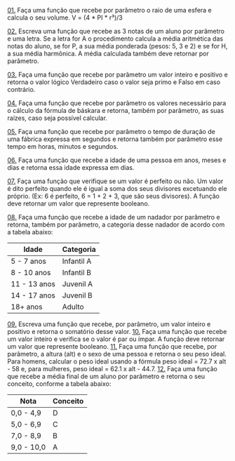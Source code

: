 [01.][01] Faça uma função que recebe por parâmetro o raio de uma esfera e calcula o seu volume. V = (4 * PI * r³)/3

[02.][02] Escreva uma função que recebe as 3 notas de um aluno por parâmetro e uma letra. Se a letra for A o
procedimento calcula a média aritmética das notas do aluno, se for P, a sua média ponderada (pesos: 5, 3
e 2) e se for H, a sua média harmônica. A média calculada também deve retornar por parâmetro.

[03.][03] Faça uma função que recebe por parâmetro um valor inteiro e positivo e retorna o valor lógico Verdadeiro
caso o valor seja primo e Falso em caso contrário.

[04.][04] Faça uma função que recebe por parâmetro os valores necessário para o cálculo da fórmula de báskara
e retorna, também por parâmetro, as suas raízes, caso seja possível calcular.

[05.][05] Faça uma função que recebe por parâmetro o tempo de duração de uma fábrica expressa em segundos
e retorna também por parâmetro esse tempo em horas, minutos e segundos.

[06.][06] Faça uma função que recebe a idade de uma pessoa em anos, meses e dias e retorna essa idade
expressa em dias.

[07.][07] Faça uma função que verifique se um valor é perfeito ou não. Um valor é dito perfeito quando ele é igual
a soma dos seus divisores excetuando ele próprio. (Ex: 6 é perfeito, 6 = 1 + 2 + 3, que são seus divisores).
A função deve retornar um valor que represente booleano.

[08.][08] Faça uma função que recebe a idade de um nadador por parâmetro e retorna, também por parâmetro,
a categoria desse nadador de acordo com a tabela abaixo:

Idade        | Categoria
-------------|-----------
 5 -  7 anos | Infantil A
 8 - 10 anos | Infantil B
11 - 13 anos | Juvenil A
14 - 17 anos | Juvenil B
18+ anos     | Adulto

[09.][09] Escreva uma função que recebe, por parâmetro, um valor inteiro e positivo e retorna o somatório desse
valor.
[10.][10] Faça uma função que recebe um valor inteiro e verifica se o valor é par ou ímpar. A função deve retornar
um valor que represente booleano.
[11.][11] Faça uma função que recebe, por parâmetro, a altura (alt) e o sexo de uma pessoa e retorna o seu
peso ideal. Para homens, calcular o peso ideal usando a fórmula peso ideal = 72.7 x alt - 58 e, para
mulheres, peso ideal = 62.1 x alt - 44.7.
[12.][12] Faça uma função que recebe a média final de um aluno por parâmetro e retorna o seu conceito,
conforme a tabela abaixo:

Nota       | Conceito
-----------|-----------
0,0 - 4,9  | D
5,0 - 6,9  | C
7,0 - 8,9  | B
9,0 - 10,0 | A

[01]: https://github.com/Ahavaz/apc/blob/master/listas/funcoes/01.c
[02]: https://github.com/Ahavaz/apc/blob/master/listas/funcoes/02.c
[03]: https://github.com/Ahavaz/apc/blob/master/listas/funcoes/02.c
[04]: https://github.com/Ahavaz/apc/blob/master/listas/funcoes/02.c
[05]: https://github.com/Ahavaz/apc/blob/master/listas/funcoes/02.c
[06]: https://github.com/Ahavaz/apc/blob/master/listas/funcoes/02.c
[07]: https://github.com/Ahavaz/apc/blob/master/listas/funcoes/02.c
[08]: https://github.com/Ahavaz/apc/blob/master/listas/funcoes/02.c
[09]: https://github.com/Ahavaz/apc/blob/master/listas/funcoes/02.c
[10]: https://github.com/Ahavaz/apc/blob/master/listas/funcoes/02.c
[11]: https://github.com/Ahavaz/apc/blob/master/listas/funcoes/02.c
[12]: https://github.com/Ahavaz/apc/blob/master/listas/funcoes/02.c
